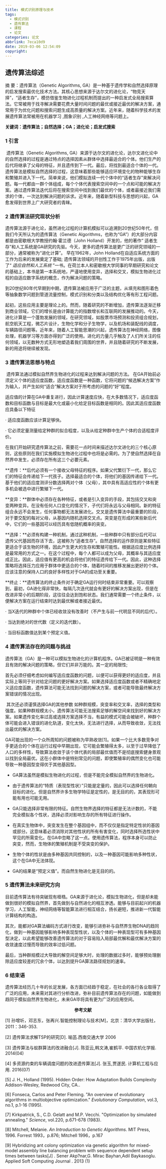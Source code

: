 ```yaml
---
title: 模式识别原理与技术
tags:
  - 模式识别
  - 遗传算法
  - 课程
  - 论文
categories: 论文
abbrlink: 7eca10d9
date: 2019-03-06 12:54:09
copyright:
---
```


## 遗传算法综述

摘  要：遗传算法（Genetic Algorithms, GA）是一种基于遗传学和自然选择原理的启发搜索最优化技术方法。其核心思想来源于达尔文的进化论，“物竞天择”，“适者生存”，模仿借鉴生物进化过程机制而提出的一种启发式全局搜索算法。它常被用于找寻解决需要花费大量时间问题的最优或接近最优的解决方案，通常用于为优化问题和搜索问题生成高质量的解决方案。近年来，随着科学技术的发展遗传算法常被用在机器学习 ,图象识别 ,人工神经网络等问题上。

**关键词：遗传算法；自然选择；GA；进化论；启发式搜索**

### 1 引言

​	遗传算法（Genetic Algorithms, GA）来源于达尔文的进化论，达尔文进化论中的自然选择的过程是通过特点的选择因素从群体中选择最适合的个体。他们生产的后代将继承了父母的特征，并且遗传到下一代。最后，将找到最适合个体的一代。遗传算法是模拟自然选择的过程，这意味着那些能够适应环境变化的物种能够生存和繁殖并进入下一代。简单来说，他们模拟连续一代个体中的“适者生存”来解决问题。每一代都由一群个体组成，每个个体代表搜索空间中的一个点和可能的解决方案。通过遗传算法迭代后将在搜索空间中找到我们最优的个体，或者最接近我们需求的个体，一次达到解决问题的诉求。近年来，随着新型科技与思想的兴起，GA愈发得到世界上广大研究者的青睐。

### 2 遗传算法研究现状分析

​	遗传算法源于进化论，虽然进化过程的计算机模拟可以追溯到20世纪50年代，但我们今天所认为的遗传算法（Genetic Algorithms，也称为“GA”）的大部分内容都是由密歇根大学教授约翰·霍兰德（John Holland）开发的，他的著作“ 适者生存”和人工系统是GA研究的先驱。今天，更多的遗传算法是更广泛的研究领域的一部分，通常被称为“进化计算”。 早在1962年，John Holland在自适应系统方面的工作为后来的发展奠定了基础; 遗传算法领域的开创性工作于1975年出版，出版了“ *适应自然和人工系统* ”一书。在荷兰本人和密歇根大学同事的早期研究和论文的基础上，本书是第一本系统地，严谨地使用变异，选择和交叉，模拟生物进化过程的自适应数字系统的概念，作为解决问题的策略。

​	到20世纪80年代早期到中期，遗传算法被应用于广泛的主题，从填充和图形着色等抽象数学问题到管道流量控制，模式识别和分类以及结构优化等有形工程问题。

​	起初，这些应用主要是理论上的。然而，随着研究的不断增加，遗传算法逐渐迁移到商业领域，它们的增长是由计算能力的指数增长和互联网的发展推动的。今天，进化计算是一个蓬勃发展的领域，在研究领域，如股票市场预测和投资组合规划，航空航天工程，微芯片设计，生物化学和分子生物学，以及机场和装配线的调度，车辆路径问题等。近年来，随着人工智能思潮的兴起，遗传算法在神经网络，图像处理，机器学习等方面亦得到广泛的使用。进化的力量几乎触及了人们所关注的任何领域，以无数种方式无形地塑造着我们周围的世界，并且随着研究的不断发展，新的用途将继续被发现。

### 3 遗传算法思想与特点

​	遗传算法通过模拟自然界生物进化的过程来达到解决问题的方法。 在GA开始前必须定义个体的适应度函数，适应度函数是一种函数，它将问题的“候选解决方案”作为输入，并产生如何“适合”解决方案对于所考虑的问题的“好”程度。

适应值的计算在GA中重复进行，因此计算速度应快，在大多数情况下，适应度函数和目标函数与目标是最大化或最小化给定目标函数是相同的。因此其适应度函数应具备以下特征 

·        适应度函数应该计算足够快。

·        它必须定量测量给定种群的拟合程度，以及从给定种群中生产个体的合适程度评价。

​	在我们开始研究遗传算法之前，需要花一点时间来描述达尔文进化的三个核心原则，这些原则在我们实施模拟生物进化过程中也将是必需的。为了使自然选择在自然界中发生，必须存在所有这三个必要元素。 

**遗传：**后代必须有一个接收父母特征的程序。如果父代繁衍下一代，那么它们的特征会传递给下一代孩子。选择最适合的个体，将他们的基因传递给下一代。基于他们的适应度测评分数选择两对个体（父母），其中具有高适应性的个体有更多机会被选中进行繁殖下一代。

**变异：**群体中必须存在各种特征，或者是引入变异的手段，其包括交叉和突变两种变异。在没有任何人口变化的情况下，子代们将永远与父母相同。新的特征组合永远不会发生，任何事物都无法发展进化。交叉是遗传算法中最重要的阶段，对于要交配的每对父母，从基因内随机选择交叉点。突变是在形成的某些新后代中，它们的一些基因可以经历具有低随机概率的突变。

**选择：**必须有构建一种机制，通过这种机制，一些种群中只有部分后代可以遗传父代基因而存活下去，这被称为“适者生存”。自然选择的运作原则是某些特征更适合于该生物的环境，因此产生更大的生存和繁殖可能性。根据适应度比例选择是最常用的方式之一。在这个过程中，每个人都可以成为父母，其概率与其适应度成正比。因此，适应值有更高的机会将他们的特征遗传给下一代。因此，这种选择策略将选择压力应用于群体中更适合的个体，随着时间的推移发展出更好的个体。应该注意的保持人口的良好多样性对于GA的成功至关重要。

**终止：**遗传算法的终止条件对于确定GA运行何时结束非常重要。可以观察到，最初，GA进化得非常快，每隔几次迭代就会有更好的解决方案出现，但是在改进非常小的后期阶段，这往往会达到饱和状态。我们通常需要一个终止条件，以便解决方案在运行结束时达到最优解或者接近最优。

·          当X迭代的种群中个体已经收敛没有改善时（不产生与前一代明显不同的后代）。

·          当达到绝对的世代数（定义的迭代数）。

·          当目标函数值达到某个预定义值。

### 4 遗传算法存在的问题与挑战

​	遗传算法（GA）是一种可以模拟生物进化的计算机程序。GA已被证明是一种有效且有效的解决问题的策略，但它们并非万能的。其一定的局限性;  

​	首先必须仔细考虑如何编写适应度函数的问题，以便可以获得更好的适应度，并且实际上等同于针对给定问题的更好解决方案。如果选择适应度函数或者不精确地定义适应度函数，遗传算法可能无法找到问题的解决方案，或者可能导致最终解决方案错误的情况出现。

​	其次还必须谨慎选择GA的其他参数 如种群规模，突变率和交叉率，选择的类型和强度。如果种群规模太小，遗传算法可能无法搜索足够的解空间来找到好的解决方案。如果遗传变化率过高或选择方案选择不当，有益的模式可能会被破坏，种群个体可能会进入错误的进化轨道，变化太快，无法进行选择，从而导致收敛，无法找出最优的解决方案。

​	GA可能出现的一个众所周知的问题被称为早熟收敛[1]。如果一个比大多数竞争对手更适合的个体在运行过程中早期出现，它可能会繁殖得太多，以至于过早降低了人口的多样性，导致算法收敛于该个体代表的局部最优值而不是彻底搜索健身景观以找到全局最优。这在小群体中是特别常见的问题，即使繁殖率的偶然变化也可能导致一种基因型变得优于其他基因型。

- GA算法虽然是模拟生物进化的过程，但是不能完全模拟自然界的生物进化。

-  由于遗传算法的“特质（表现型性状）”只能是定量的，因此可以选择任何朝向目标的进化。但是自然界许多生物学特征是定性的，是无目的的，其表现形可能有用也可能无用。

-  GA只能选择非常有限的特征。自然生物界选择的特征都是无法计数的，不能完全模拟各个性状，选择必须对影响生存的所有特征进行操作。

- 在真实生物体中，突变发生在整个基因组中，而不仅仅是指定特定性状的基因或部分。这意味着必须消除对其他性状的所有有害变化，同时选择所选性状中罕见的所需变化。在GA中忽略了这一点。使用遗传算法，程序本身可以防止突变，然而，生物体的繁殖机制是不受突变的保护。

- 生物个体的性状是由多种基因共同控制的，以及一种基因可能影响多种性状，这个在GA中无法体现。

- GA的结果是“预定义值”。而自然生物进化是无目的的。


### 5 遗传算法未来研究方向

​	目前遗传算法有待突破现有桎梏。GA来源于进化论，模拟生物进化，但是却未能做到很好的模拟自然界，首先做到与自然进化的相互渗透。能够与目前起兴的机器学习，人工智能，神经网络等智能算法进行相互结合，扬长避短，推进新一代智能计算结构的构造。

​	其次，能都对GA算法编码方式进行改变，能够引进弥补与自然界生物DNA的趋同化，做到一种基因能够影响多种表现型性状，以及个体的一种表现型可有多种基因型决定，以此希望能够改善遗传算法的对于容易陷入局部最优解和最优解决方案的收敛速度过慢而导致的效率过低问题。

​	最后，当种群规模过大导致的解空间足够大时，处理的数据过多时，能够预处理删除适应度较差的冗余个体，以达到提升GA算法路径规划的速率。

### 6 结束语

​	遗传算法经历几十年的长足发展，各方面已经趋于稳定，在社会的各行各业取得了广泛的应用，未来需对其进行分析改进，弥补目前遗传算法存在的问题，如能做到趋同于模拟自然界生物进化，未来GA毕将具有更为广泛的应用空间。

 



<center> <b>
     参考文献
    </b> </center> 

[1] 孙增圻，邓志东，张再兴.智能控制理论与技术[M]，北京：清华大学出版社，2011：346-353.

[2] 遗传算法求解TSP的研究[D]. 喻菡.西南交通大学 2006

[3] 遗传算法与蚁群算法的改进融合[J]. 陈亚云,韩文涛,崔鹤平.  中国农机化学报. 2014(04)

[4] 多资源约束的车辆调度问题的改进遗传算法[J]. 张玉,贾遂民.  计算机工程与应用. 2016(07)

[5] J. H., Holland (1995). Hidden Order: How Adaptation Builds Complexity Addison-Wesley, Redwood City, CA..

[6] Fonseca, Carlos and Peter Fleming. "An overview of evolutionary algorithms in multiobjective optimization." *Evolutionary Computation*, vol.3, no.1, p.1-16 (1995).

[7] Kirkpatrick, S., C.D. Gelatt and M.P. Vecchi. "Optimization by simulated annealing." *Science*, vol.220, p.671-678 (1983).

[8] Mitchell, Melanie. *An Introduction to Genetic Algorithms.* MIT Press, 1996. Forrest 1993，p.876; Mitchell 1996，p.167

[9] Hybridizing ant colony optimization via genetic algorithm for mixed-model assembly line balancing problem with sequence dependent setup times between tasks[J] . Sener Akp?nar,G. Mirac Bayhan,Adil Baykasoglu.  Applied Soft Computing Journal . 2013 (1)

 

 